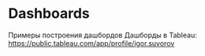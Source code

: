 # Dashboards
Примеры построения дашбордов
Дашборды в Tableau: https://public.tableau.com/app/profile/igor.suvorov
